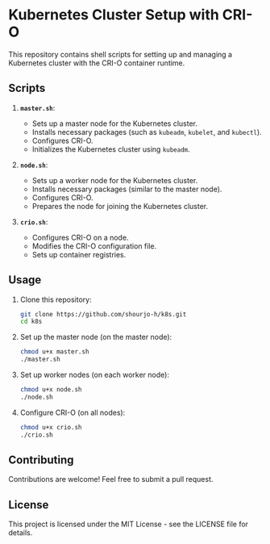 # Kubernetes Cluster Setup with CRI-O

This repository contains shell scripts for setting up and managing a Kubernetes cluster with the CRI-O container runtime.

## Scripts

1. **`master.sh`**:
   - Sets up a master node for the Kubernetes cluster.
   - Installs necessary packages (such as `kubeadm`, `kubelet`, and `kubectl`).
   - Configures CRI-O.
   - Initializes the Kubernetes cluster using `kubeadm`.

2. **`node.sh`**:
   - Sets up a worker node for the Kubernetes cluster.
   - Installs necessary packages (similar to the master node).
   - Configures CRI-O.
   - Prepares the node for joining the Kubernetes cluster.

3. **`crio.sh`**:
   - Configures CRI-O on a node.
   - Modifies the CRI-O configuration file.
   - Sets up container registries.

## Usage

1. Clone this repository:
   ```bash
   git clone https://github.com/shourjo-h/k8s.git
   cd k8s
2. Set up the master node (on the master node):
   ```bash
   chmod u+x master.sh
   ./master.sh
3. Set up worker nodes (on each worker node):
   ```bash
   chmod u+x node.sh
   ./node.sh
4. Configure CRI-O (on all nodes):
   ```bash
   chmod u+x crio.sh
   ./crio.sh

## Contributing

Contributions are welcome! Feel free to submit a pull request.

## License

This project is licensed under the MIT License - see the LICENSE file for details.

